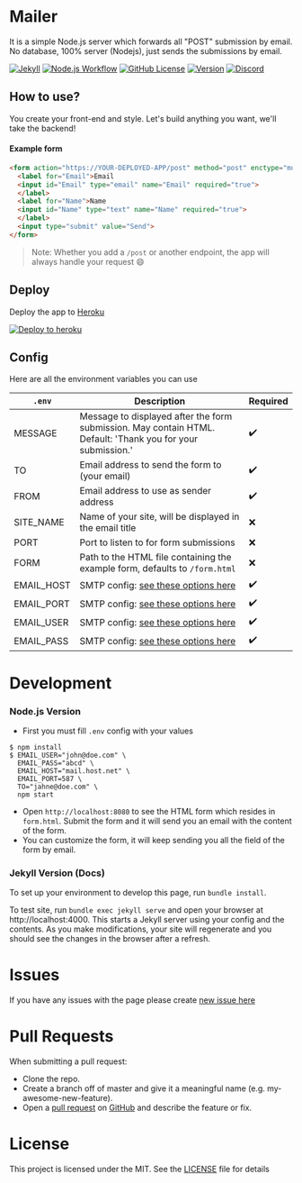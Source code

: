 # Mailer
It is a simple Node.js server which forwards all "POST" submission by email. No database, 100% server (Nodejs), just sends the submissions by email.

[![Jekyll](https://github.com/IgorKowalczyk/mailer/workflows/Jekyll/badge.svg)](https://igorkowalczyk.github.io/mailer)
[![Node.js Workflow](https://github.com/igorkowalczyk/mailer/workflows/Node.js/badge.svg)](https://igorkowalczyk.github.io/mailer)
[![GitHub License](https://img.shields.io/github/license/igorkowalczyk/mailer?color=%2334D058&logo=github&logoColor=959DA5&labelColor=24292E)](https://igorkowalczyk.github.io/mailer)
[![Version](https://img.shields.io/github/package-json/v/igorkowalczyk/mailer?color=%2334D058&logo=github&logoColor=959DA5&labelColor=24292E)](https://github.com/igorkowalczyk/mailer/releases)
[![Discord](https://img.shields.io/discord/666599184844980224?color=%2334D058&logo=discord&logoColor=7289da&labelColor=24292E)](https://discord.gg/f4KtqNB)

## How to use?
You create your front-end and style. Let's build anything you want, we'll take the backend!

#### Example form
```html
<form action="https://YOUR-DEPLOYED-APP/post" method="post" enctype="multipart/form-data">
  <label for="Email">Email
  <input id="Email" type="email" name="Email" required="true">
  </label>
  <label for="Name">Name
  <input id="Name" type="text" name="Name" required="true">
  </label>
  <input type="submit" value="Send">
</form>
```
> Note: Whether you add a `/post` or another endpoint, the app will always handle your request :smile:

## Deploy
Deploy the app to [Heroku](https://heroku.com)

[![Deploy to heroku](https://www.herokucdn.com/deploy/button.png)](https://heroku.com/deploy?template=https://github.com/igorkowalczyk/mailer/tree/master)

## Config
Here are all the environment variables you can use

| `.env` | Description | Required |
|---|---|---|
| MESSAGE | Message to displayed after the form submission. May contain HTML. Default: 'Thank you for your submission.' | :heavy_check_mark: |
| TO | Email address to send the form to (your email) | :heavy_check_mark: |
| FROM | Email address to use as sender address | :heavy_check_mark: |
| SITE_NAME | Name of your site, will be displayed in the email title | :x: |
| PORT | Port to listen to for form submissions | :x: |
| FORM | Path to the HTML file containing the example form, defaults to `/form.html` | :x: |
| EMAIL_HOST | SMTP config: [see these options here](https://nodemailer.com/smtp/) | :heavy_check_mark: |
| EMAIL_PORT | SMTP config: [see these options here](https://nodemailer.com/smtp/) | :heavy_check_mark: |
| EMAIL_USER | SMTP config: [see these options here](https://nodemailer.com/smtp/) | :heavy_check_mark: |
| EMAIL_PASS | SMTP config: [see these options here](https://nodemailer.com/smtp/) | :heavy_check_mark: |


# Development

### Node.js Version
- First you must fill `.env` config with your values
```
$ npm install
$ EMAIL_USER="john@doe.com" \
  EMAIL_PASS="abcd" \
  EMAIL_HOST="mail.host.net" \
  EMAIL_PORT=587 \
  TO="jahne@doe.com" \
  npm start
```
- Open `http://localhost:8080` to see the HTML form which resides in `form.html`. Submit the form and it will send you an email with the content of the form.
- You can customize the form, it will keep sending you all the field of the form by email.

### Jekyll Version (Docs)
To set up your environment to develop this page, run `bundle install`.

To test site, run `bundle exec jekyll serve` and open your browser at http://localhost:4000. This starts a Jekyll server using your config and the contents. As you make modifications, your site will regenerate and you should see the changes in the browser after a refresh.

# Issues
If you have any issues with the page please create [new issue here](https://github.com/igorkowalczyk/mailer/issues)

# Pull Requests
When submitting a pull request:

- Clone the repo.
- Create a branch off of master and give it a meaningful name (e.g. my-awesome-new-feature).
- Open a [pull request](https://github.com/igorkowalczyk/mailer/pulls) on [GitHub](https://github.com) and describe the feature or fix.

# License
This project is licensed under the MIT. See the [LICENSE](https://github.com/igorkowalczyk/mailer/blob/master/license.md) file for details
